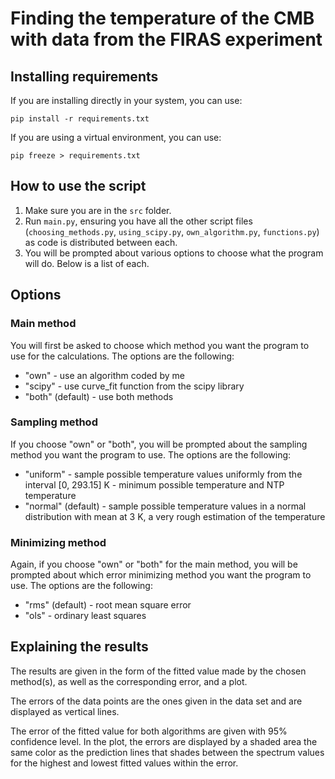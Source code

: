 # Finding the temperature of the CMB with data from the FIRAS experiment

## Installing requirements

If you are installing directly in your system, you can use:
```
pip install -r requirements.txt
```

If you are using a virtual environment, you can use:
```
pip freeze > requirements.txt
```

## How to use the script

1. Make sure you are in the `src` folder.
2. Run `main.py`, ensuring you have all the other script files (`choosing_methods.py`, `using_scipy.py`, `own_algorithm.py`, `functions.py`) as code is distributed between each.
3. You will be prompted about various options to choose what the program will do. Below is a list of each.

## Options

### Main method
You will first be asked to choose which method you want the program to use for the calculations. The options are the following:
- "own" - use an algorithm coded by me
- "scipy" - use curve_fit function from the scipy library
- "both" (default) - use both methods

### Sampling method
If you choose "own" or "both", you will be prompted about the sampling method you want the program to use. The options are the following:
- "uniform" - sample possible temperature values uniformly from the interval [0, 293.15] K - minimum possible temperature and NTP temperature
- "normal" (default) - sample possible temperature values in a normal distribution with mean at 3 K, a very rough estimation of the temperature

### Minimizing method
Again, if you choose "own" or "both" for the main method, you will be prompted about which error minimizing method you want the program to use. The options are the following:
- "rms" (default) - root mean square error
- "ols" - ordinary least squares

## Explaining the results

The results are given in the form of the fitted value made by the chosen method(s), as well as the corresponding error, and a plot.

The errors of the data points are the ones given in the data set and are displayed as vertical lines.

The error of the fitted value for both algorithms are given with 95% confidence level. In the plot, the errors are displayed by a shaded area the same color as the prediction lines that shades between the spectrum values for the highest and lowest fitted values within the error.
